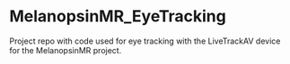 # MelanopsinMR_EyeTracking
Project repo with code used for eye tracking with the LiveTrackAV device for the MelanopsinMR project.
